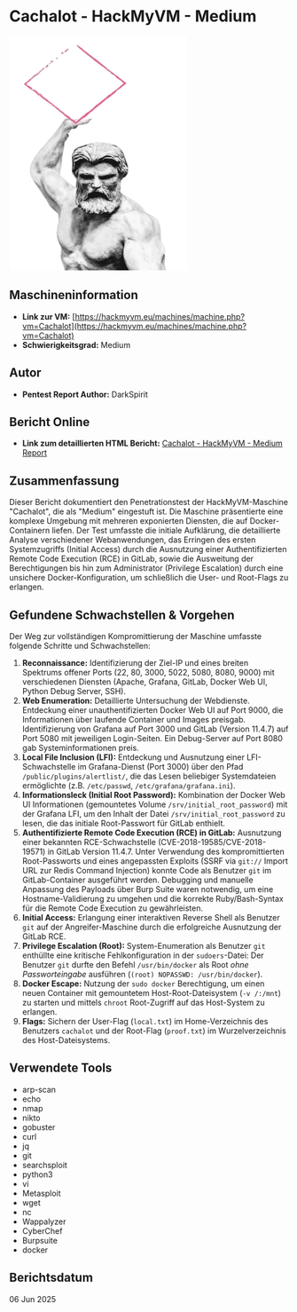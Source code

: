 # Cachalot - HackMyVM - Medium

![Cachalot HackMyVM Icon](Cachalot.png)

## Maschineninformation

*   **Link zur VM:** [https://hackmyvm.eu/machines/machine.php?vm=Cachalot](https://hackmyvm.eu/machines/machine.php?vm=Cachalot)
*   **Schwierigkeitsgrad:** Medium

## Autor

*   **Pentest Report Author:** DarkSpirit

## Bericht Online

*   **Link zum detaillierten HTML Bericht:** [Cachalot - HackMyVM - Medium Report](https://alientec1908.github.io/Cachalot_HackMyVM_Medium/)

## Zusammenfassung

Dieser Bericht dokumentiert den Penetrationstest der HackMyVM-Maschine "Cachalot", die als "Medium" eingestuft ist. Die Maschine präsentierte eine komplexe Umgebung mit mehreren exponierten Diensten, die auf Docker-Containern liefen. Der Test umfasste die initiale Aufklärung, die detaillierte Analyse verschiedener Webanwendungen, das Erringen des ersten Systemzugriffs (Initial Access) durch die Ausnutzung einer Authentifizierten Remote Code Execution (RCE) in GitLab, sowie die Ausweitung der Berechtigungen bis hin zum Administrator (Privilege Escalation) durch eine unsichere Docker-Konfiguration, um schließlich die User- und Root-Flags zu erlangen.

## Gefundene Schwachstellen & Vorgehen

Der Weg zur vollständigen Kompromittierung der Maschine umfasste folgende Schritte und Schwachstellen:

1.  **Reconnaissance:** Identifizierung der Ziel-IP und eines breiten Spektrums offener Ports (22, 80, 3000, 5022, 5080, 8080, 9000) mit verschiedenen Diensten (Apache, Grafana, GitLab, Docker Web UI, Python Debug Server, SSH).
2.  **Web Enumeration:** Detaillierte Untersuchung der Webdienste. Entdeckung einer unauthentifizierten Docker Web UI auf Port 9000, die Informationen über laufende Container und Images preisgab. Identifizierung von Grafana auf Port 3000 und GitLab (Version 11.4.7) auf Port 5080 mit jeweiligen Login-Seiten. Ein Debug-Server auf Port 8080 gab Systeminformationen preis.
3.  **Local File Inclusion (LFI):** Entdeckung und Ausnutzung einer LFI-Schwachstelle im Grafana-Dienst (Port 3000) über den Pfad `/public/plugins/alertlist/`, die das Lesen beliebiger Systemdateien ermöglichte (z.B. `/etc/passwd`, `/etc/grafana/grafana.ini`).
4.  **Informationsleck (Initial Root Password):** Kombination der Docker Web UI Informationen (gemountetes Volume `/srv/initial_root_password`) mit der Grafana LFI, um den Inhalt der Datei `/srv/initial_root_password` zu lesen, die das initiale Root-Passwort für GitLab enthielt.
5.  **Authentifizierte Remote Code Execution (RCE) in GitLab:** Ausnutzung einer bekannten RCE-Schwachstelle (CVE-2018-19585/CVE-2018-19571) in GitLab Version 11.4.7. Unter Verwendung des kompromittierten Root-Passworts und eines angepassten Exploits (SSRF via `git://` Import URL zur Redis Command Injection) konnte Code als Benutzer `git` im GitLab-Container ausgeführt werden. Debugging und manuelle Anpassung des Payloads über Burp Suite waren notwendig, um eine Hostname-Validierung zu umgehen und die korrekte Ruby/Bash-Syntax für die Remote Code Execution zu gewährleisten.
6.  **Initial Access:** Erlangung einer interaktiven Reverse Shell als Benutzer `git` auf der Angreifer-Maschine durch die erfolgreiche Ausnutzung der GitLab RCE.
7.  **Privilege Escalation (Root):** System-Enumeration als Benutzer `git` enthüllte eine kritische Fehlkonfiguration in der `sudoers`-Datei: Der Benutzer `git` durfte den Befehl `/usr/bin/docker` als Root *ohne Passworteingabe* ausführen (`(root) NOPASSWD: /usr/bin/docker`).
8.  **Docker Escape:** Nutzung der `sudo docker` Berechtigung, um einen neuen Container mit gemountetem Host-Root-Dateisystem (`-v /:/mnt`) zu starten und mittels `chroot` Root-Zugriff auf das Host-System zu erlangen.
9.  **Flags:** Sichern der User-Flag (`local.txt`) im Home-Verzeichnis des Benutzers `cachalot` und der Root-Flag (`proof.txt`) im Wurzelverzeichnis des Host-Dateisystems.

## Verwendete Tools

*   arp-scan
*   echo
*   nmap
*   nikto
*   gobuster
*   curl
*   jq
*   git
*   searchsploit
*   python3
*   vi
*   Metasploit
*   wget
*   nc
*   Wappalyzer
*   CyberChef
*   Burpsuite
*   docker

## Berichtsdatum

06 Jun 2025
